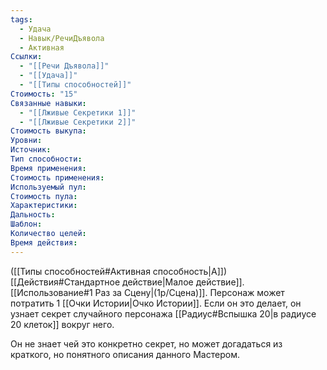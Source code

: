 ```yaml
---
tags:
  - Удача
  - Навык/РечиДъявола
  - Активная
Ссылки:
  - "[[Речи Дъявола]]"
  - "[[Удача]]"
  - "[[Типы способностей]]"
Стоимость: "15"
Связанные навыки:
  - "[[Лживые Секретики 1]]"
  - "[[Лживые Секретики 2]]"
Стоимость выкупа:
Уровни:
Источник:
Тип способности:
Время применения:
Стоимость применения:
Используемый пул:
Стоимость пула:
Характеристики:
Дальность:
Шаблон:
Количество целей:
Время действия:
---
```

([[Типы способностей#Активная способность|А]]) [[Действия#Стандартное действие|Малое действие]]. [[Использование#1 Раз за Сцену|(1р/Сцена)]]. Персонаж может потратить 1 [[Очки Истории|Очко Истории]]. Если он это делает, он узнает секрет случайного персонажа [[Радиус#Вспышка 20|в радиусе 20 клеток]] вокруг него. 

Он не знает чей это конкретно секрет, но может догадаться из краткого, но понятного описания данного Мастером.